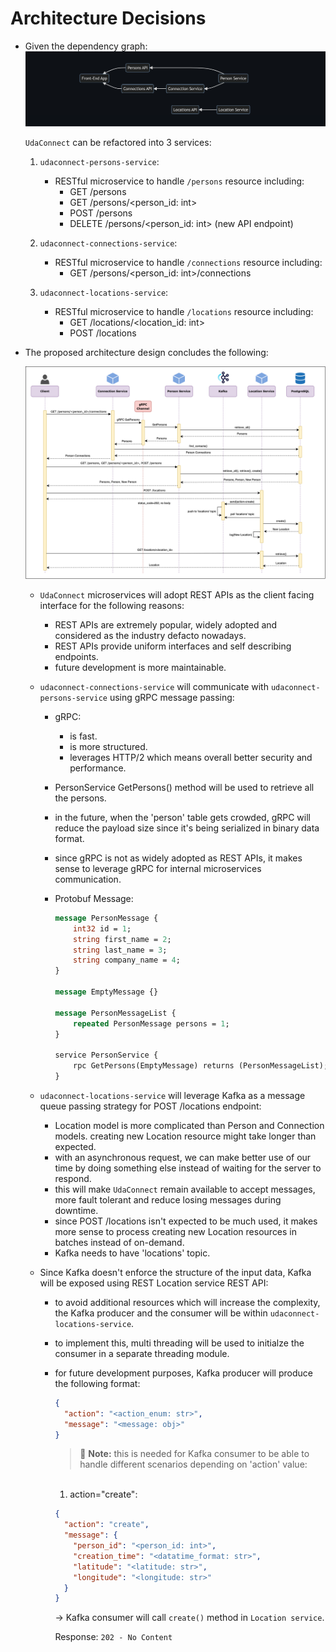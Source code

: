 <!-- markdownlint-configure-file {
  "MD033": false,
  "MD041": false
} -->

# Architecture Decisions

- Given the dependency graph:
  ![udaconnect dependency graph][dpendency-graph]

  `UdaConnect` can be refactored into 3 services:

  1. `udaconnect-persons-service`:

     - RESTful microservice to handle `/persons` resource including:
       - GET /persons
       - GET /persons/<person_id: int>
       - POST /persons
       - DELETE /persons/<person_id: int> (new API endpoint)

  2. `udaconnect-connections-service`:

     - RESTful microservice to handle `/connections` resource including:
       - GET /persons/<person_id: int>/connections

  3. `udaconnect-locations-service`:
     - RESTful microservice to handle `/locations` resource including:
       - GET /locations/<location_id: int>
       - POST /locations

- The proposed architecture design concludes the following:

  ![udaconnect architecture design][arch-design]

  - `UdaConnect` microservices will adopt REST APIs as the client facing interface for the following reasons:

    - REST APIs are extremely popular, widely adopted and considered as the industry defacto nowadays.
    - REST APIs provide uniform interfaces and self describing endpoints.
    - future development is more maintainable.

  - `udaconnect-connections-service` will communicate with `udaconnect-persons-service` using gRPC message passing:

    - gRPC:
      - is fast.
      - is more structured.
      - leverages HTTP/2 which means overall better security and performance.
    - PersonService GetPersons() method will be used to retrieve all the persons.
    - in the future, when the 'person' table gets crowded, gRPC will reduce the payload size since it's being serialized in binary data format.
    - since gRPC is not as widely adopted as REST APIs, it makes sense to leverage gRPC for internal microservices communication.

    - Protobuf Message:

      ```proto
      message PersonMessage {
          int32 id = 1;
          string first_name = 2;
          string last_name = 3;
          string company_name = 4;
      }

      message EmptyMessage {}

      message PersonMessageList {
          repeated PersonMessage persons = 1;
      }

      service PersonService {
          rpc GetPersons(EmptyMessage) returns (PersonMessageList);
      }
      ```

  - `udaconnect-locations-service` will leverage Kafka as a message queue passing strategy for POST /locations endpoint:

    - Location model is more complicated than Person and Connection models. creating new Location resource might take longer than expected.
    - with an asynchronous request, we can make better use of our time by doing something else instead of waiting for the server to respond.
    - this will make `UdaConnect` remain available to accept messages, more fault tolerant and reduce losing messages during downtime.
    - since POST /locations isn't expected to be much used, it makes more sense to process creating new Location resources in batches instead of on-demand.
    - Kafka needs to have 'locations' topic.

  - Since Kafka doesn't enforce the structure of the input data, Kafka will be exposed using REST Location service REST API:

    - to avoid additional resources which will increase the complexity, the Kafka producer and the consumer will be within `udaconnect-locations-service`.
    - to implement this, multi threading will be used to initialze the consumer in a separate threading module.
    - for future development purposes, Kafka producer will produce the following format:

      ```json
      {
        "action": "<action_enum: str>",
        "message": "<message: obj>"
      }
      ```

      > :memo: **Note:** this is needed for Kafka consumer to be able to handle different scenarios depending on 'action' value:

      <br />

      1. action="create":

      ```json
      {
        "action": "create",
        "message": {
          "person_id": "<person_id: int>",
          "creation_time": "<datatime_format: str>",
          "latitude": "<latitude: str>",
          "longitude": "<longitude: str>"
        }
      }
      ```

      -> Kafka consumer will call `create()` method in `Location service`.

      Response: `202 - No Content`

[dpendency-graph]: ./assets/imgs/dependency-graph-simple.png
[arch-design]: ./architecture_design.png
